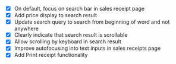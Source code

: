 - [x] On default, focus on search bar in sales receipt page
- [x] Add price display to search result
- [x] Update search query to search from beginning of word and not anywhere
- [x] Clearly indicate that search result is scrollable
- [x] Allow scrolling by keyboard in search result
- [x] Improve autofocusing into text inputs in sales receipts page
- [x] Add Print receipt functionality
